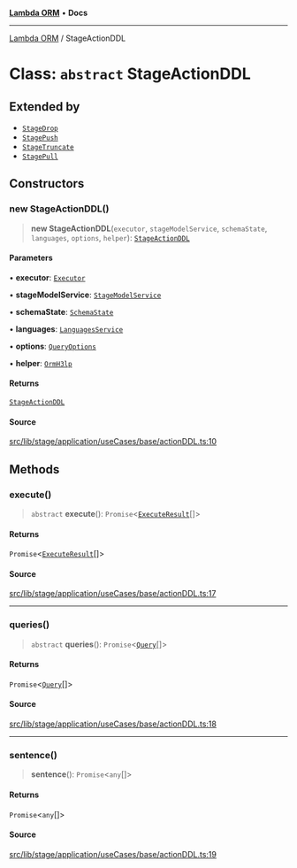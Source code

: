 [**Lambda ORM**](../README.md) • **Docs**

***

[Lambda ORM](../README.md) / StageActionDDL

# Class: `abstract` StageActionDDL

## Extended by

- [`StageDrop`](StageDrop.md)
- [`StagePush`](StagePush.md)
- [`StageTruncate`](StageTruncate.md)
- [`StagePull`](StagePull.md)

## Constructors

### new StageActionDDL()

> **new StageActionDDL**(`executor`, `stageModelService`, `schemaState`, `languages`, `options`, `helper`): [`StageActionDDL`](StageActionDDL.md)

#### Parameters

• **executor**: [`Executor`](../interfaces/Executor.md)

• **stageModelService**: [`StageModelService`](StageModelService.md)

• **schemaState**: [`SchemaState`](SchemaState.md)

• **languages**: [`LanguagesService`](LanguagesService.md)

• **options**: [`QueryOptions`](../interfaces/QueryOptions.md)

• **helper**: [`OrmH3lp`](OrmH3lp.md)

#### Returns

[`StageActionDDL`](StageActionDDL.md)

#### Source

[src/lib/stage/application/useCases/base/actionDDL.ts:10](https://github.com/lambda-orm/lambdaorm/blob/500b65f534ab1bcb8cf5af2781a7f18794a4944e/src/lib/stage/application/useCases/base/actionDDL.ts#L10)

## Methods

### execute()

> `abstract` **execute**(): `Promise`\<[`ExecuteResult`](../interfaces/ExecuteResult.md)[]\>

#### Returns

`Promise`\<[`ExecuteResult`](../interfaces/ExecuteResult.md)[]\>

#### Source

[src/lib/stage/application/useCases/base/actionDDL.ts:17](https://github.com/lambda-orm/lambdaorm/blob/500b65f534ab1bcb8cf5af2781a7f18794a4944e/src/lib/stage/application/useCases/base/actionDDL.ts#L17)

***

### queries()

> `abstract` **queries**(): `Promise`\<[`Query`](Query.md)[]\>

#### Returns

`Promise`\<[`Query`](Query.md)[]\>

#### Source

[src/lib/stage/application/useCases/base/actionDDL.ts:18](https://github.com/lambda-orm/lambdaorm/blob/500b65f534ab1bcb8cf5af2781a7f18794a4944e/src/lib/stage/application/useCases/base/actionDDL.ts#L18)

***

### sentence()

> **sentence**(): `Promise`\<`any`[]\>

#### Returns

`Promise`\<`any`[]\>

#### Source

[src/lib/stage/application/useCases/base/actionDDL.ts:19](https://github.com/lambda-orm/lambdaorm/blob/500b65f534ab1bcb8cf5af2781a7f18794a4944e/src/lib/stage/application/useCases/base/actionDDL.ts#L19)
